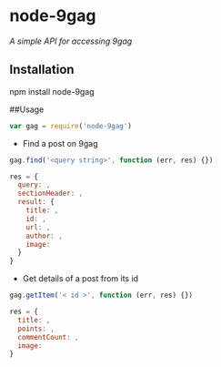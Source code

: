 # node-9gag

*A simple API for accessing 9gag*

## Installation

npm install node-9gag

##Usage

```js
var gag = require('node-9gag')
```

- Find a post on 9gag

```js
gag.find('<query string>', function (err, res) {})

res = {
  query: ,
  sectionHeader: ,
  result: {
    title: ,
    id: ,
    url: ,
    author: ,
    image:
  }
}
```

- Get details of a post from its id

```js
gag.getItem('< id >', function (err, res) {})

res = {
  title: ,
  points: ,
  commentCount: ,
  image:
}
```
